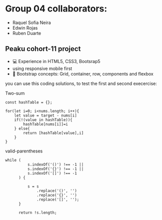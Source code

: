 # Group 04 collaborators:
- Raquel Sofia Neira
- Edwin Rojas
- Ruben Duarte
## Peaku cohort-11 project

- 💻 Experience in HTML5, CSS3, Bootsrap5
- using responsive mobile first
- 🎨 Bootstrap concepts: Grid, container, row, components and flexbox


you can use this coding solutions, to test the first and second execercise:

Two-sum
```
const hashTable = {};

for(let i=0; i<nums.length; i++){
	let value = target - nums[i]
	if(!(value in hashTable)){
		hashTable[nums[i]]=i
	} else{
		return [hashTable[value],i]
	}
}
```
valid-parentheses
```
while (
          s.indexOf('()') !== -1 ||
          s.indexOf('{}') !== -1 ||
          s.indexOf('[]') !== -1
      ) {

          s = s
              .replace('()', '')
              .replace('{}', '')
              .replace('[]', '');
      }
  
      return !s.length;